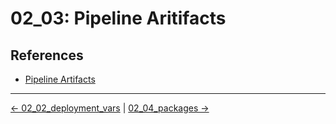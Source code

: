 # 02_03: Pipeline Aritifacts

## References
- [Pipeline Artifacts](https://support.atlassian.com/bitbucket-cloud/docs/use-artifacts-in-steps/)


<!-- FooterStart -->
---
[← 02_02_deployment_vars](../02_02_deployment_vars/README.md) | [02_04_packages →](../02_04_packages/README.md)
<!-- FooterEnd -->
